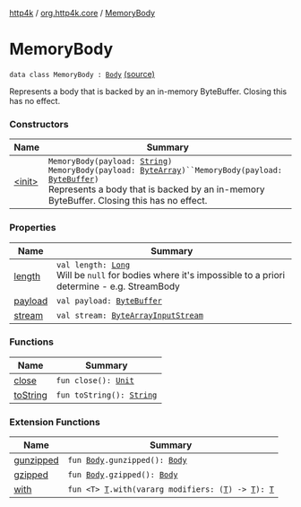 [http4k](../../index.md) / [org.http4k.core](../index.md) / [MemoryBody](./index.md)

# MemoryBody

`data class MemoryBody : `[`Body`](../-body/index.md) [(source)](https://github.com/http4k/http4k/blob/master/http4k-core/src/main/kotlin/org/http4k/core/http.kt#L42)

Represents a body that is backed by an in-memory ByteBuffer. Closing this has no effect.

### Constructors

| Name | Summary |
|---|---|
| [&lt;init&gt;](-init-.md) | `MemoryBody(payload: `[`String`](https://kotlinlang.org/api/latest/jvm/stdlib/kotlin/-string/index.html)`)`<br>`MemoryBody(payload: `[`ByteArray`](https://kotlinlang.org/api/latest/jvm/stdlib/kotlin/-byte-array/index.html)`)``MemoryBody(payload: `[`ByteBuffer`](https://docs.oracle.com/javase/9/docs/api/java/nio/ByteBuffer.html)`)`<br>Represents a body that is backed by an in-memory ByteBuffer. Closing this has no effect. |

### Properties

| Name | Summary |
|---|---|
| [length](length.md) | `val length: `[`Long`](https://kotlinlang.org/api/latest/jvm/stdlib/kotlin/-long/index.html)<br>Will be `null` for bodies where it's impossible to a priori determine - e.g. StreamBody |
| [payload](payload.md) | `val payload: `[`ByteBuffer`](https://docs.oracle.com/javase/9/docs/api/java/nio/ByteBuffer.html) |
| [stream](stream.md) | `val stream: `[`ByteArrayInputStream`](https://docs.oracle.com/javase/9/docs/api/java/io/ByteArrayInputStream.html) |

### Functions

| Name | Summary |
|---|---|
| [close](close.md) | `fun close(): `[`Unit`](https://kotlinlang.org/api/latest/jvm/stdlib/kotlin/-unit/index.html) |
| [toString](to-string.md) | `fun toString(): `[`String`](https://kotlinlang.org/api/latest/jvm/stdlib/kotlin/-string/index.html) |

### Extension Functions

| Name | Summary |
|---|---|
| [gunzipped](../../org.http4k.filter/gunzipped.md) | `fun `[`Body`](../-body/index.md)`.gunzipped(): `[`Body`](../-body/index.md) |
| [gzipped](../../org.http4k.filter/gzipped.md) | `fun `[`Body`](../-body/index.md)`.gzipped(): `[`Body`](../-body/index.md) |
| [with](../with.md) | `fun <T> `[`T`](../with.md#T)`.with(vararg modifiers: (`[`T`](../with.md#T)`) -> `[`T`](../with.md#T)`): `[`T`](../with.md#T) |
